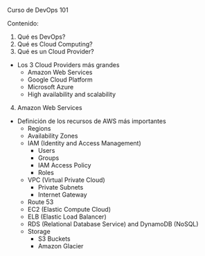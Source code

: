 Curso de DevOps 101

Contenido:

1. Qué es DevOps?
2. Qué es Cloud Computing?
3. Qué es un Cloud Provider?
  + Los 3 Cloud Providers más grandes
      - Amazon Web Services
      - Google Cloud Platform
      - Microsoft Azure
      - High availability and scalability
4. Amazon Web Services
  + Definición de los recursos de AWS más importantes
      - Regions
      - Availability Zones
      - IAM (Identity and Access Management)
        * Users
        * Groups
        * IAM Access Policy
        * Roles
      - VPC (Virtual Private Cloud)
        * Private Subnets
        * Internet Gateway
      - Route 53
      - EC2 (Elastic Compute Cloud)
      - ELB (Elastic Load Balancer)
      - RDS (Relational Database Service) and DynamoDB (NoSQL)
      - Storage
        * S3 Buckets
        * Amazon Glacier
